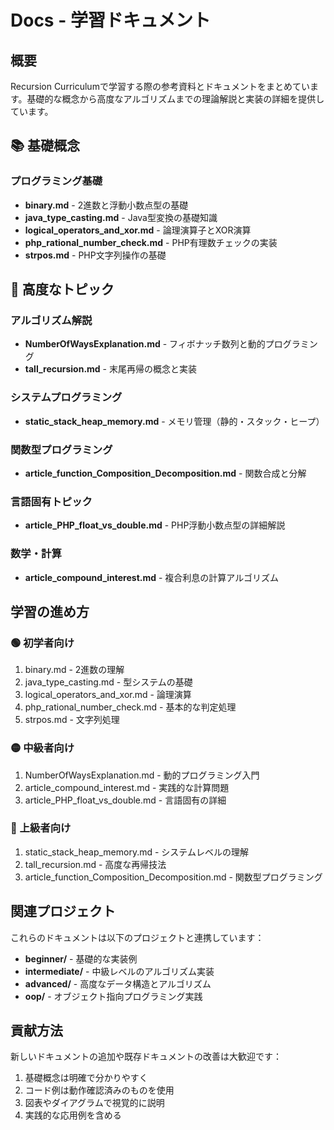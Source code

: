 # Docs - 学習ドキュメント

## 概要
Recursion Curriculumで学習する際の参考資料とドキュメントをまとめています。基礎的な概念から高度なアルゴリズムまでの理論解説と実装の詳細を提供しています。

## 📚 基礎概念

### プログラミング基礎
- **binary.md** - 2進数と浮動小数点型の基礎
- **java_type_casting.md** - Java型変換の基礎知識
- **logical_operators_and_xor.md** - 論理演算子とXOR演算
- **php_rational_number_check.md** - PHP有理数チェックの実装
- **strpos.md** - PHP文字列操作の基礎

## 🎯 高度なトピック

### アルゴリズム解説
- **NumberOfWaysExplanation.md** - フィボナッチ数列と動的プログラミング
- **tall_recursion.md** - 末尾再帰の概念と実装

### システムプログラミング
- **static_stack_heap_memory.md** - メモリ管理（静的・スタック・ヒープ）

### 関数型プログラミング
- **article_function_Composition_Decomposition.md** - 関数合成と分解

### 言語固有トピック
- **article_PHP_float_vs_double.md** - PHP浮動小数点型の詳細解説

### 数学・計算
- **article_compound_interest.md** - 複合利息の計算アルゴリズム

## 学習の進め方

### 🟢 初学者向け
1. binary.md - 2進数の理解
2. java_type_casting.md - 型システムの基礎
3. logical_operators_and_xor.md - 論理演算
4. php_rational_number_check.md - 基本的な判定処理
5. strpos.md - 文字列処理

### 🟡 中級者向け
1. NumberOfWaysExplanation.md - 動的プログラミング入門
2. article_compound_interest.md - 実践的な計算問題
3. article_PHP_float_vs_double.md - 言語固有の詳細

### 🔴 上級者向け
1. static_stack_heap_memory.md - システムレベルの理解
2. tall_recursion.md - 高度な再帰技法
3. article_function_Composition_Decomposition.md - 関数型プログラミング

## 関連プロジェクト

これらのドキュメントは以下のプロジェクトと連携しています：

- **beginner/** - 基礎的な実装例
- **intermediate/** - 中級レベルのアルゴリズム実装
- **advanced/** - 高度なデータ構造とアルゴリズム
- **oop/** - オブジェクト指向プログラミング実践

## 貢献方法

新しいドキュメントの追加や既存ドキュメントの改善は大歓迎です：

1. 基礎概念は明確で分かりやすく
2. コード例は動作確認済みのものを使用
3. 図表やダイアグラムで視覚的に説明
4. 実践的な応用例を含める